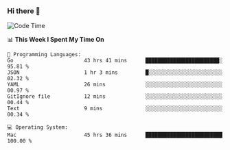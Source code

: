 ### Hi there 👋

<!--
**CrazyCollin/crazycollin** is a ✨ _special_ ✨ repository because its `README.md` (this file) appears on your GitHub profile.

Here are some ideas to get you started:

- 🔭 I’m currently working on ...
- 🌱 I’m currently learning ...
- 👯 I’m looking to collaborate on ...
- 🤔 I’m looking for help with ...
- 💬 Ask me about ...
- 📫 How to reach me: ...
- 😄 Pronouns: ...
- ⚡ Fun fact: ...
-->

<!--START_SECTION:waka-->
![Code Time](http://img.shields.io/badge/Code%20Time-4%2C191%20hrs%2036%20mins-blue)

📊 **This Week I Spent My Time On** 

```text
💬 Programming Languages: 
Go                       43 hrs 41 mins      ████████████████████████░   95.81 % 
JSON                     1 hr 3 mins         █░░░░░░░░░░░░░░░░░░░░░░░░   02.32 % 
YAML                     26 mins             ░░░░░░░░░░░░░░░░░░░░░░░░░   00.97 % 
GitIgnore file           12 mins             ░░░░░░░░░░░░░░░░░░░░░░░░░   00.44 % 
Text                     9 mins              ░░░░░░░░░░░░░░░░░░░░░░░░░   00.34 % 

💻 Operating System: 
Mac                      45 hrs 36 mins      █████████████████████████   100.00 % 
```


<!--END_SECTION:waka-->
